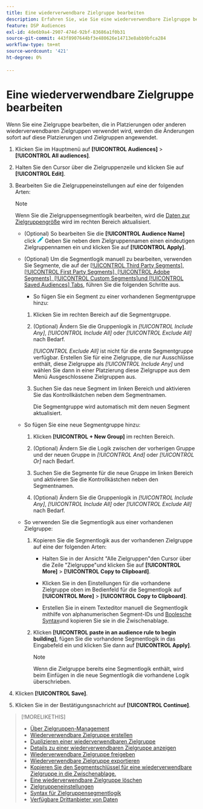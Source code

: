 ```yaml
---
title: Eine wiederverwendbare Zielgruppe bearbeiten
description: Erfahren Sie, wie Sie eine wiederverwendbare Zielgruppe bearbeiten.
feature: DSP Audiences
exl-id: 4de6b9a4-2907-474d-92bf-83686a1f0b31
source-git-commit: 443f8907644bf3e480626e14713e8abb9bfca284
workflow-type: tm+mt
source-wordcount: '421'
ht-degree: 0%

---
```


# Eine wiederverwendbare Zielgruppe bearbeiten

Wenn Sie eine Zielgruppe bearbeiten, die in Platzierungen oder anderen wiederverwendbaren Zielgruppen verwendet wird, werden die Änderungen sofort auf diese Platzierungen und Zielgruppen angewendet.<!-- verify -->

1. Klicken Sie im Hauptmenü auf **[!UICONTROL Audiences]** > **[!UICONTROL All audiences]**.

1. Halten Sie den Cursor über die Zielgruppenzeile und klicken Sie auf **[!UICONTROL Edit]**.

1. Bearbeiten Sie die Zielgruppeneinstellungen auf eine der folgenden Arten:

   >[!NOTE]
   >
   >Wenn Sie die Zielgruppensegmentlogik bearbeiten, wird die [Daten zur Zielgruppengröße](audience-about.md) wird im rechten Bereich aktualisiert.

   * (Optional) So bearbeiten Sie die **[!UICONTROL Audience Name]** click ![Bearbeiten](/help/dsp/assets/edit.png) Geben Sie neben dem Zielgruppennamen einen eindeutigen Zielgruppennamen ein und klicken Sie auf **[!UICONTROL Apply]**.

   * (Optional) Um die Segmentlogik manuell zu bearbeiten, verwenden Sie Segmente, die auf der [[!UICONTROL Third Party Segments], [!UICONTROL First Party Segments], [!UICONTROL Adobe Segments], [!UICONTROL Custom Segments]und [!UICONTROL Saved Audiences] Tabs](audience-settings.md), führen Sie die folgenden Schritte aus.

      * So fügen Sie ein Segment zu einer vorhandenen Segmentgruppe hinzu:
      1. Klicken Sie im rechten Bereich auf die Segmentgruppe.

      1. (Optional) Ändern Sie die Gruppenlogik in *[!UICONTROL Include Any]*, *[!UICONTROL Include All]* oder *[!UICONTROL Exclude All]* nach Bedarf.

         *[!UICONTROL Exclude All]* ist nicht für die erste Segmentgruppe verfügbar. Erstellen Sie für eine Zielgruppe, die nur Ausschlüsse enthält, diese Zielgruppe als *[!UICONTROL Include Any]* und wählen Sie dann in einer Platzierung diese Zielgruppe aus dem Menü Ausgeschlossene Zielgruppen aus.

      1. Suchen Sie das neue Segment im linken Bereich und aktivieren Sie das Kontrollkästchen neben dem Segmentnamen.

         Die Segmentgruppe wird automatisch mit dem neuen Segment aktualisiert.
   * So fügen Sie eine neue Segmentgruppe hinzu:

      1. Klicken **[!UICONTROL + New Group]** im rechten Bereich.

      1. (Optional) Ändern Sie die Logik zwischen der vorherigen Gruppe und der neuen Gruppe in *[!UICONTROL And]* oder *[!UICONTROL Or]* nach Bedarf.

      1. Suchen Sie die Segmente für die neue Gruppe im linken Bereich und aktivieren Sie die Kontrollkästchen neben den Segmentnamen.

      1. (Optional) Ändern Sie die Gruppenlogik in *[!UICONTROL Include Any]*, *[!UICONTROL Include All]* oder *[!UICONTROL Exclude All]* nach Bedarf.
   * So verwenden Sie die Segmentlogik aus einer vorhandenen Zielgruppe:

      1. Kopieren Sie die Segmentlogik aus der vorhandenen Zielgruppe auf eine der folgenden Arten:

         * Halten Sie in der Ansicht &quot;Alle Zielgruppen&quot;den Cursor über die Zeile &quot;Zielgruppe&quot;und klicken Sie auf **[!UICONTROL More]** > **[!UICONTROL Copy to Clipboard]**.

         * Klicken Sie in den Einstellungen für die vorhandene Zielgruppe oben im Bedienfeld für die Segmentlogik auf **[!UICONTROL More]** > **[!UICONTROL Copy to Clipboard]**.

         * Erstellen Sie in einem Texteditor manuell die Segmentlogik mithilfe von alphanumerischen Segment-IDs und [Boolesche Syntax](audience-segment-logic-syntax.md)und kopieren Sie sie in die Zwischenablage.
      1. Klicken **[!UICONTROL paste in an audience rule to begin building]**, fügen Sie die vorhandene Segmentlogik in das Eingabefeld ein und klicken Sie dann auf **[!UICONTROL Apply]**.

         >[!NOTE]
         >
         >Wenn die Zielgruppe bereits eine Segmentlogik enthält, wird beim Einfügen in die neue Segmentlogik die vorhandene Logik überschrieben.





1. Klicken **[!UICONTROL Save]**.

1. Klicken Sie in der Bestätigungsnachricht auf **[!UICONTROL Continue]**.

>[!MORELIKETHIS]
>
>* [Über Zielgruppen-Management](audience-about.md)
>* [Wiederverwendbare Zielgruppe erstellen](reusable-audience-create.md)
>* [Duplizieren einer wiederverwendbaren Zielgruppe](reusable-audience-duplicate.md)
>* [Details zu einer wiederverwendbaren Zielgruppe anzeigen](reusable-audience-view-details.md)
>* [Wiederverwendbare Zielgruppe freigeben](reusable-audience-share.md)
>* [Wiederverwendbare Zielgruppe exportieren](reusable-audience-export.md)
>* [Kopieren Sie den Segmentschlüssel für eine wiederverwendbare Zielgruppe in die Zwischenablage.](reusable-audience-clipboard.md)
>* [Eine wiederverwendbare Zielgruppe löschen](reusable-audience-delete.md)
>* [Zielgruppeneinstellungen](audience-settings.md)
>* [Syntax für Zielgruppensegmentlogik](audience-segment-logic-syntax.md)
>* [Verfügbare Drittanbieter von Daten](third-party-data-providers.md)

